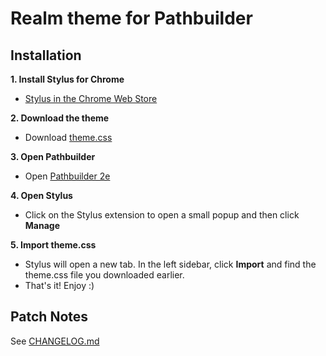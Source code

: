 # Realm theme for Pathbuilder


## Installation

**1. Install Stylus for Chrome**
- [Stylus in the Chrome Web Store](https://chromewebstore.google.com/detail/stylus/clngdbkpkpeebahjckkjfobafhncgmne)

**2. Download the theme**
- Download [theme.css](https://raw.githubusercontent.com/mattermill/realm-pathbuilder/main/theme.css)
 
**3. Open Pathbuilder**
- Open [Pathbuilder 2e](https://pathbuilder2e.com)

**4. Open Stylus**
- Click on the Stylus extension to open a small popup and then click **Manage**

**5. Import theme.css**
- Stylus will open a new tab. In the left sidebar, click **Import** and find the theme.css file you downloaded earlier.
- That's it! Enjoy :)

## Patch Notes
See [CHANGELOG.md](https://github.com/mattermill/realm-pathbuilder/blob/main/changelog.md)
